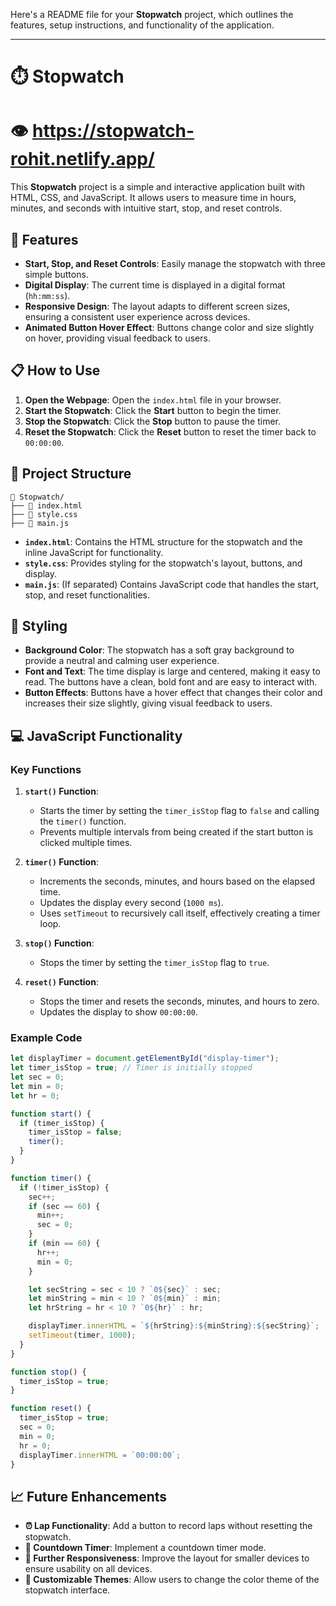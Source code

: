 Here's a README file for your **Stopwatch** project, which outlines the features, setup instructions, and functionality of the application.

---

# ⏱️ Stopwatch
# 👁️ https://stopwatch-rohit.netlify.app/

This **Stopwatch** project is a simple and interactive application built with HTML, CSS, and JavaScript. It allows users to measure time in hours, minutes, and seconds with intuitive start, stop, and reset controls.

## 🌟 Features

- **Start, Stop, and Reset Controls**: Easily manage the stopwatch with three simple buttons.
- **Digital Display**: The current time is displayed in a digital format (`hh:mm:ss`).
- **Responsive Design**: The layout adapts to different screen sizes, ensuring a consistent user experience across devices.
- **Animated Button Hover Effect**: Buttons change color and size slightly on hover, providing visual feedback to users.

## 📋 How to Use

1. **Open the Webpage**: Open the `index.html` file in your browser.
2. **Start the Stopwatch**: Click the **Start** button to begin the timer.
3. **Stop the Stopwatch**: Click the **Stop** button to pause the timer.
4. **Reset the Stopwatch**: Click the **Reset** button to reset the timer back to `00:00:00`.

## 📂 Project Structure

```
📁 Stopwatch/
├── 📄 index.html
├── 📄 style.css
├── 📄 main.js
```

- **`index.html`**: Contains the HTML structure for the stopwatch and the inline JavaScript for functionality.
- **`style.css`**: Provides styling for the stopwatch's layout, buttons, and display.
- **`main.js`**: (If separated) Contains JavaScript code that handles the start, stop, and reset functionalities.

## 🎨 Styling

- **Background Color**: The stopwatch has a soft gray background to provide a neutral and calming user experience.
- **Font and Text**: The time display is large and centered, making it easy to read. The buttons have a clean, bold font and are easy to interact with.
- **Button Effects**: Buttons have a hover effect that changes their color and increases their size slightly, giving visual feedback to users.

## 💻 JavaScript Functionality

### Key Functions

1. **`start()` Function**:
   - Starts the timer by setting the `timer_isStop` flag to `false` and calling the `timer()` function.
   - Prevents multiple intervals from being created if the start button is clicked multiple times.

2. **`timer()` Function**:
   - Increments the seconds, minutes, and hours based on the elapsed time.
   - Updates the display every second (`1000 ms`).
   - Uses `setTimeout` to recursively call itself, effectively creating a timer loop.

3. **`stop()` Function**:
   - Stops the timer by setting the `timer_isStop` flag to `true`.

4. **`reset()` Function**:
   - Stops the timer and resets the seconds, minutes, and hours to zero.
   - Updates the display to show `00:00:00`.

### Example Code

```javascript
let displayTimer = document.getElementById("display-timer");
let timer_isStop = true; // Timer is initially stopped
let sec = 0;
let min = 0;
let hr = 0;

function start() {
  if (timer_isStop) {
    timer_isStop = false;
    timer();
  }
}

function timer() {
  if (!timer_isStop) {
    sec++;
    if (sec == 60) {
      min++;
      sec = 0;
    }
    if (min == 60) {
      hr++;
      min = 0;
    }

    let secString = sec < 10 ? `0${sec}` : sec;
    let minString = min < 10 ? `0${min}` : min;
    let hrString = hr < 10 ? `0${hr}` : hr;

    displayTimer.innerHTML = `${hrString}:${minString}:${secString}`;
    setTimeout(timer, 1000);
  }
}

function stop() {
  timer_isStop = true;
}

function reset() {
  timer_isStop = true;
  sec = 0;
  min = 0;
  hr = 0;
  displayTimer.innerHTML = `00:00:00`;
}
```

## 📈 Future Enhancements

- **⏰ Lap Functionality**: Add a button to record laps without resetting the stopwatch.
- **🔁 Countdown Timer**: Implement a countdown timer mode.
- **📱 Further Responsiveness**: Improve the layout for smaller devices to ensure usability on all devices.
- **🎨 Customizable Themes**: Allow users to change the color theme of the stopwatch interface.
